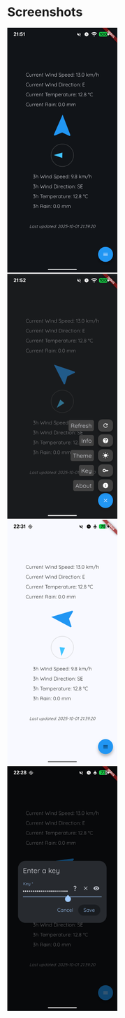 # Screenshots

<img alt="Windich screenshot" src="app-0-main-screen.png" width="50%"/>

<img alt="Windich screenshot" src="app-1-floating-buttons.png" width="50%"/>

<img alt="Windich screenshot" src="app-2-light-theme.png" width="50%"/>

<img alt="Windich screenshot" src="app-3-key-entry.png" width="50%"/>